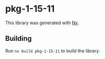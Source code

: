 # pkg-1-15-11

This library was generated with [Nx](https://nx.dev).

## Building

Run `nx build pkg-1-15-11` to build the library.
